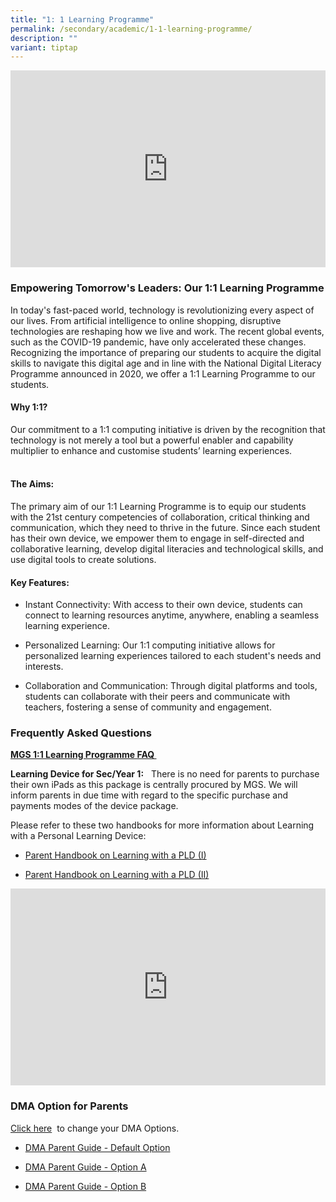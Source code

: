 ```yaml
---
title: "1: 1 Learning Programme"
permalink: /secondary/academic/1-1-learning-programme/
description: ""
variant: tiptap
---
```

<div class="iframe-wrapper">
<iframe height="315" width="100%" allowfullscreen="true" frameborder="0" src="https://docs.google.com/presentation/d/e/2PACX-1vTUuu_5bIfsDeG0vPlOIL_cKPTuA2-ob1Y80G3ozXKRhDmixew1Mwt8ks4hNZwBvWSBd1VFRkTZSvJs/embed?start=false&amp;loop=false&amp;delayms=3000"></iframe>
</div>
<h3>Empowering Tomorrow's Leaders: Our 1:1 Learning Programme</h3>
<p>In today's fast-paced world, technology is revolutionizing every aspect
of our lives. From artificial intelligence to online shopping, disruptive
technologies are reshaping how we live and work. The recent global events,
such as the COVID-19 pandemic, have only accelerated these changes. Recognizing
the importance of preparing our students to acquire the digital skills
to navigate this digital age and in line with the National Digital Literacy
Programme announced in 2020, we offer a 1:1 Learning Programme to our students.</p>
<p></p>
<h4>Why 1:1?</h4>
<p>Our commitment to a 1:1 computing initiative is driven by the recognition
that technology is not merely a tool but a powerful enabler and capability
multiplier to enhance and customise students’ learning experiences.&nbsp;</p>
<h4><br>The Aims:</h4>
<p>The primary aim of our 1:1 Learning Programme is to equip our students
with the 21st century competencies of collaboration, critical thinking
and communication, which they need to thrive in the future. Since each
student has their own device, we empower them to engage in self-directed
and collaborative learning, develop digital literacies and technological
skills, and use digital tools to create solutions.&nbsp;</p>
<p></p>
<h4>Key Features:</h4>
<ul>
<li>
<p>Instant Connectivity: With access to their own device, students can connect
to learning resources anytime, anywhere, enabling a seamless learning experience.</p>
</li>
<li>
<p>Personalized Learning: Our 1:1 computing initiative allows for personalized
learning experiences tailored to each student's needs and interests.</p>
</li>
<li>
<p>Collaboration and Communication: Through digital platforms and tools,
students can collaborate with their peers and communicate with teachers,
fostering a sense of community and engagement.</p>
</li>
</ul>
<h3>Frequently Asked Questions</h3>
<p><strong><u>MGS 1:1 Learning Programme FAQ&nbsp;</u></strong>
</p>
<p><strong>Learning Device for Sec/Year 1:</strong>&nbsp;&nbsp;&nbsp;There
is no need for parents to purchase their own iPads as this package is centrally
procured by MGS. We will inform parents in due time with regard to the
specific purchase and payments modes of the device package.</p>
<p>Please refer to these two handbooks for more information about Learning
with a Personal Learning Device:</p>
<ul data-tight="true" class="tight">
<li>
<p><a href="https://drive.google.com/file/d/1xsqK7iSMpd5H6LTQFhsB3-MNH1OyGE89/view?usp=sharing" rel="noopener noreferrer nofollow" target="_blank">Parent Handbook on Learning with a PLD (I)</a>
</p>
</li>
<li>
<p><a href="https://drive.google.com/file/d/1uKcpRzKpsTeN1Ro70kqJiUzpz_XqS96v/view?usp=sharing" rel="noopener noreferrer nofollow" target="_blank">Parent Handbook on Learning with a PLD (II)</a>
</p>
</li>
</ul>
<div class="iframe-wrapper">
<iframe height="315" width="100%" allowfullscreen="true" frameborder="0" src="https://docs.google.com/presentation/d/e/2PACX-1vQp-W4mmXtsbpooIwtrOXogEgVdgiKA7HiPuBGga1erL0PEHc1rCh-5Nr5-gjPRaNCgd619U0NmHbgB/embed?start=false&amp;loop=false&amp;delayms=3000"></iframe>
</div>
<h3>DMA Option for Parents</h3>
<p><a href="https://form.gov.sg/6153d0af93cf0600135149c2" rel="noopener noreferrer nofollow" target="_blank">Click here</a>&nbsp;&nbsp;to
change your DMA Options.</p>
<ul data-tight="true" class="tight">
<li>
<p><a href="https://drive.google.com/file/d/1yfzfCqVfrQStZ9w5djSHnHVTol7fZbqD/view?usp=sharing" rel="noopener noreferrer nofollow" target="_blank">DMA Parent Guide - Default Option</a>
</p>
</li>
<li>
<p><a href="https://drive.google.com/file/d/1WY8zv7IvB9JBwVYDw-pTaFJkhxQSd8gt/view?usp=sharing" rel="noopener noreferrer nofollow" target="_blank">DMA Parent Guide - Option A</a>
</p>
</li>
<li>
<p><a href="https://drive.google.com/file/d/1K1-uRoj4oZjVEnh4LWHuZ1WNB8zNQQR-/view?usp=sharing" rel="noopener noreferrer nofollow" target="_blank">DMA Parent Guide - Option B</a>
</p>
</li>
</ul>
<p></p>